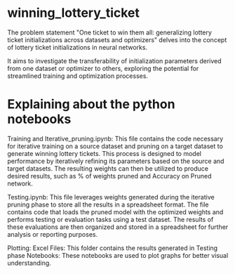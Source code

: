 # winning_lottery_ticket
The problem statement "One ticket to win them all: generalizing lottery ticket initializations across datasets and optimizers" delves into the concept of lottery ticket initializations in neural networks.

It aims to investigate the transferability of initialization parameters derived from one dataset or optimizer to others, exploring the potential for streamlined training and optimization processes.

# Explaining about the python notebooks 
Training and Iterative_pruning.ipynb:
This file contains the code  necessary for iterative training on a source dataset and pruning on a target dataset to generate winning lottery tickets. This process is designed to model performance by iteratively refining its parameters based on the source and target datasets. The resulting weights can then be utilized to produce desired results, such as % of weights pruned and Accuracy on Pruned network.


Testing.ipynb:
This file  leverages weights generated during the iterative pruning phase to store all the results in a spreadsheet format. The file contains code that loads the pruned model with the optimized weights and performs testing or evaluation tasks using a test dataset. The results of these evaluations are then organized and stored in a spreadsheet for further analysis or reporting purposes.


Plotting:
Excel Files:
This folder contains the results generated in Testing phase
Notebooks:
These notebooks are used to plot graphs for better visual understanding.
